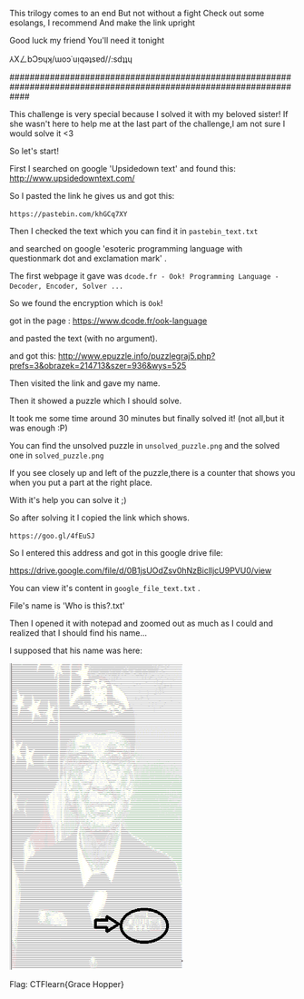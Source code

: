 This trilogy comes to an end But not without a fight Check out some esolangs, I recommend And make the link upright

Good luck my friend You'll need it tonight

⅄XㄥbƆפɥʞ/ɯoɔ˙uᴉqǝʇsɐd//:sdʇʇɥ

####################################################################################################################

This challenge is very special because I solved it with my beloved sister!
If she wasn't here to help me at the last part of the challenge,I am not sure I would solve it <3

So let's start!

First I searched on google 'Upsidedown text' and found this: http://www.upsidedowntext.com/

So I pasted the link he gives us and got this:

`https://pastebin.com/khGCq7XY`

Then I checked the text which you can find it in `pastebin_text.txt`

and searched on google 'esoteric programming language with questionmark dot and exclamation mark' .

The first webpage it gave was 
`dcode.fr - Ook! Programming Language - Decoder, Encoder, Solver ...`

So we found the encryption which is `Ook`!

got in the page : https://www.dcode.fr/ook-language

and pasted the text (with no argument).

and got this:
http://www.epuzzle.info/puzzlegraj5.php?prefs=3&obrazek=214713&szer=936&wys=525

Then visited the link and gave my name.

Then it showed a puzzle which I should solve.

It took me some time around 30 minutes but finally solved it! (not all,but it was enough :P)

You can find the unsolved puzzle in `unsolved_puzzle.png` and the solved one in `solved_puzzle.png` 

If you see closely up and left of the puzzle,there is a counter that shows you when you put a part at the right place.

With it's help you can solve it ;)

So after solving it I copied the link which shows.

`https://goo.gl/4fEuSJ`

So I entered this address and got in this google drive file:

https://drive.google.com/file/d/0B1jsUOdZsv0hNzBiclljcU9PVU0/view

You can view it's content in `google_file_text.txt` .

File's name is 'Who is this?.txt'

Then I opened it with notepad and zoomed out as much as I could and realized that I should find his name...

I supposed that his name was here:

![Image1](https://github.com/JimChr-R4GN4R/CTFlearn-Writeups/blob/master/Miscellaneous/Scavenger%20Hunt%203%20(100%20points)/image1.png)

Flag: CTFlearn{Grace Hopper}

